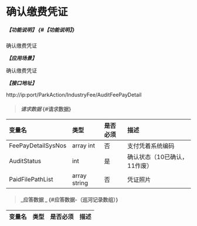 # 确认缴费凭证

##### _【功能说明】_ {#【功能说明】}

确认缴费凭证

_**【应用场景】**_

确认缴费凭证

_**【接口地址】**_

http://ip:port/ParkAction/IndustryFee/AuditFeePayDetail

> #### _请求数据_ {#请求数据}

| 变量名 | 类型 | 是否必须 | 描述 |
| :--- | :--- | :--- | :--- |
| FeePayDetailSysNos |array int | 否 |支付凭着系统编码 |
| AuditStatus| int | 是 | 确认状态（10已确认，11作废）|
| PaidFilePathList | array string | 否 |凭证照片 |


> #### _应答数据 _ {#应答数据-（巡河记录数组）}

| 变量名 | 类型 | 是否必须 | 描述 |
| :--- | :--- | :--- | :--- |



